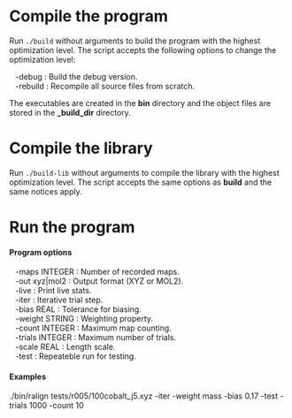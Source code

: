 Compile the program
===================

Run `./build` without arguments to build the program with the highest
optimization level. The script accepts the following options to change the
optimization level:

&ensp; -debug : Build the debug version.  
&ensp; -rebuild : Recompile all source files from scratch.  

The executables are created in the **bin** directory and the object
files are stored in the **\_build_dir** directory.

Compile the library
===================

Run `./build-lib` without arguments to compile the library with the highest
optimization level. The script accepts the same options as **build** and the
same notices apply.

Run the program
===============

#### Program options

&ensp; -maps INTEGER : Number of recorded maps.  
&ensp; -out xyz|mol2 : Output format (XYZ or MOL2).  
&ensp; -live : Print live stats.  
&ensp; -iter : Iterative trial step.  
&ensp; -bias REAL : Tolerance for biasing.  
&ensp; -weight STRING : Weighting property.  
&ensp; -count INTEGER : Maximum map counting.  
&ensp; -trials INTEGER : Maximum number of trials.  
&ensp; -scale REAL : Length scale.  
&ensp; -test : Repeateble run for testing.  
 
#### Examples
 
./bin/ralign tests/r005/100cobalt_j5.xyz -iter -weight mass -bias 0.17 -test -trials 1000 -count 10

